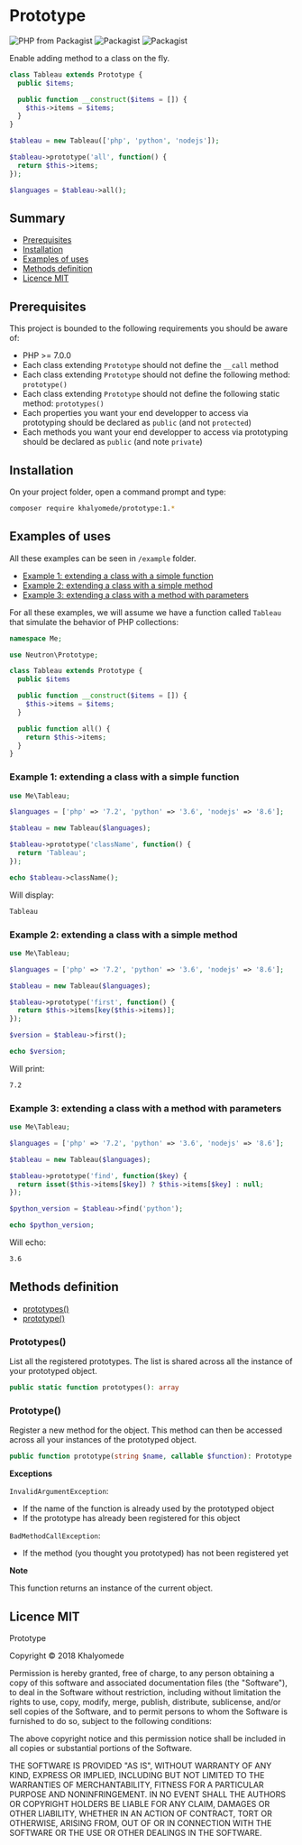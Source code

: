 # Prototype

![PHP from Packagist](https://img.shields.io/packagist/php-v/khalyomede/prototype.svg)
![Packagist](https://img.shields.io/packagist/v/khalyomede/prototype.svg)
![Packagist](https://img.shields.io/packagist/l/khalyomede/prototype.svg)


Enable adding method to a class on the fly.

```php
class Tableau extends Prototype {
  public $items;

  public function __construct($items = []) {
    $this->items = $items;
  }
}
```

```php
$tableau = new Tableau(['php', 'python', 'nodejs']);

$tableau->prototype('all', function() {
  return $this->items;
});

$languages = $tableau->all();
```

## Summary
- [Prerequisites](#prerequisites)
- [Installation](#installation)
- [Examples of uses](#examples-of-uses)
- [Methods definition](#methods-definition)
- [Licence MIT](#licence)

## Prerequisites

This project is bounded to the following requirements you should be aware of:
- PHP >= 7.0.0
- Each class extending `Prototype` should not define the `__call` method
- Each class extending `Prototype` should not define the following method: `prototype()`
- Each class extending `Prototype` should not define the following static method: `prototypes()`
- Each properties you want your end developper to access via prototyping should be declared as `public` (and not `protected`)
- Each methods you want your end developper to access via prototyping should be declared as `public` (and note `private`)

## Installation

On your project folder, open a command prompt and type: 
```bash
composer require khalyomede/prototype:1.*
```

## Examples of uses

All these examples can be seen in `/example` folder.

- [Example 1: extending a class with a simple function](#example-1-extending-a-class-with-a-simple-function)
- [Example 2: extending a class with a simple method](#example-2-extending-a-class-with-a-simple-method)
- [Example 3: extending a class with a method with parameters](#example-3-extending-a-class-with-a-method-with-parameters)

For all these examples, we will assume we have a function called `Tableau` that simulate the behavior of PHP collections:

```php
namespace Me;

use Neutron\Prototype;

class Tableau extends Prototype {
  public $items

  public function __construct($items = []) {
    $this->items = $items;
  }

  public function all() {
    return $this->items;
  }
}
```

### Example 1: extending a class with a simple function

```php
use Me\Tableau;

$languages = ['php' => '7.2', 'python' => '3.6', 'nodejs' => '8.6'];

$tableau = new Tableau($languages);

$tableau->prototype('className', function() {
  return 'Tableau';
});

echo $tableau->className();
```

Will display:

```bash
Tableau
```

### Example 2: extending a class with a simple method

```php
use Me\Tableau;

$languages = ['php' => '7.2', 'python' => '3.6', 'nodejs' => '8.6'];

$tableau = new Tableau($languages);

$tableau->prototype('first', function() {
  return $this->items[key($this->items)];
});

$version = $tableau->first();

echo $version;
```

Will print:

```bash
7.2
```

### Example 3: extending a class with a method with parameters

```php
use Me\Tableau;

$languages = ['php' => '7.2', 'python' => '3.6', 'nodejs' => '8.6'];

$tableau = new Tableau($languages);

$tableau->prototype('find', function($key) {
  return isset($this->items[$key]) ? $this->items[$key] : null;
});

$python_version = $tableau->find('python');

echo $python_version;
```

Will echo:

```bash
3.6
```

## Methods definition

- [prototypes()](#prototypes)
- [prototype()](#prototype)

### Prototypes()

List all the registered prototypes. The list is shared across all the instance of your prototyped object.

```php
public static function prototypes(): array
```

### Prototype()

Register a new method for the object. This method can then be accessed across all your instances of the prototyped object.

```php
public function prototype(string $name, callable $function): Prototype
```

**Exceptions**

`InvalidArgumentException`: 

- If the name of the function is already used by the prototyped object
- If the prototype has already been registered for this object

`BadMethodCallException`:

- If the method (you thought you prototyped) has not been registered yet

**Note**

This function returns an instance of the current object.

## Licence MIT

Prototype

Copyright © 2018 Khalyomede

Permission is hereby granted, free of charge, to any person obtaining a copy of this software and associated documentation files (the "Software"), to deal in the Software without restriction, including without limitation the rights to use, copy, modify, merge, publish, distribute, sublicense, and/or sell copies of the Software, and to permit persons to whom the Software is furnished to do so, subject to the following conditions:

The above copyright notice and this permission notice shall be included in all copies or substantial portions of the Software.

THE SOFTWARE IS PROVIDED "AS IS", WITHOUT WARRANTY OF ANY KIND, EXPRESS OR IMPLIED, INCLUDING BUT NOT LIMITED TO THE WARRANTIES OF MERCHANTABILITY, FITNESS FOR A PARTICULAR PURPOSE AND NONINFRINGEMENT. IN NO EVENT SHALL THE AUTHORS OR COPYRIGHT HOLDERS BE LIABLE FOR ANY CLAIM, DAMAGES OR OTHER LIABILITY, WHETHER IN AN ACTION OF CONTRACT, TORT OR OTHERWISE, ARISING FROM, OUT OF OR IN CONNECTION WITH THE SOFTWARE OR THE USE OR OTHER DEALINGS IN THE SOFTWARE.